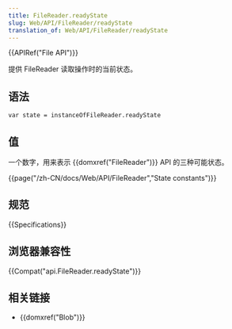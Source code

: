 ```yaml
---
title: FileReader.readyState
slug: Web/API/FileReader/readyState
translation_of: Web/API/FileReader/readyState
---
```

{{APIRef("File API")}}

提供 FileReader 读取操作时的当前状态。

## 语法

```plain
var state = instanceOfFileReader.readyState
```

## 值

一个数字，用来表示 {{domxref("FileReader")}} API 的三种可能状态。

{{page("/zh-CN/docs/Web/API/FileReader","State constants")}}

## 规范

{{Specifications}}

## 浏览器兼容性

{{Compat("api.FileReader.readyState")}}

## 相关链接

- {{domxref("Blob")}}
